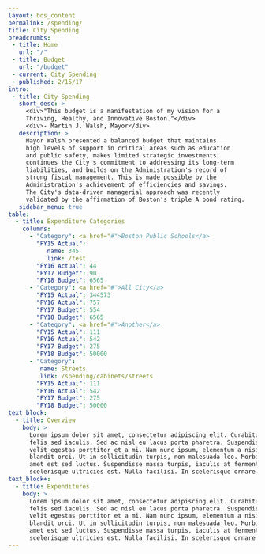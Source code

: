 ```yaml
---
layout: bos_content
permalink: /spending/
title: City Spending
breadcrumbs:
 - title: Home
   url: "/"
 - title: Budget
   url: "/budget"
 - current: City Spending
 - published: 2/15/17
intro:
 - title: City Spending
   short_desc: >
     <div>"This budget is a manifestation of my vision for a
     Thriving, Healthy, and Innovative Boston."</div>
     <div>- Martin J. Walsh, Mayor</div>
   description: >
     Mayor Walsh presented a balanced budget that maintains 
     high levels of support in critical areas such as education 
     and public safety, makes limited strategic investments,
     continues the City's commitment to addressing its long-term
     liabilities, and builds on the Administration's record of 
     strong fiscal management. This is made possible by the 
     Administration's achievement of efficiencies and savings. 
     The City's data-driven managerial approach was recently 
     validated by the affirmation of Boston's triple A bond rating.
   sidebar_menu: true
table:
  - title: Expenditure Categories
    columns:
      - "Category": <a href="#">Boston Public Schools</a>
        "FY15 Actual": 
           name: 345
           link: /test
        "FY16 Actual": 44
        "FY17 Budget": 90
        "FY18 Budget": 6565
      - "Category": <a href="#">All City</a>
        "FY15 Actual": 344573
        "FY16 Actual": 757
        "FY17 Budget": 554
        "FY18 Budget": 6565
      - "Category": <a href="#">Another</a>
        "FY15 Actual": 111
        "FY16 Actual": 542
        "FY17 Budget": 275
        "FY18 Budget": 50000
      - "Category": 
         name: Streets
         link: /spending/cabinets/streets
        "FY15 Actual": 111
        "FY16 Actual": 542
        "FY17 Budget": 275
        "FY18 Budget": 50000
text_block:
  - title: Overview
    body: >
      Lorem ipsum dolor sit amet, consectetur adipiscing elit. Curabitur suscipit id 
      felis sed iaculis. Sed ac nisl eu lacus porta pharetra. Suspendisse a tortor vel 
      velit egestas porttitor et a mi. Nam nunc ipsum, elementum a nisi nec, scelerisque 
      blandit orci. Ut in sollicitudin turpis, non malesuada leo. Morbi vehicula sit 
      amet est sed luctus. Suspendisse massa turpis, iaculis at fermentum placerat, 
      scelerisque ultricies est. Nulla facilisi. In scelerisque ornare tincidunt.
text_block+:
  - title: Expenditures
    body: >
      Lorem ipsum dolor sit amet, consectetur adipiscing elit. Curabitur suscipit id 
      felis sed iaculis. Sed ac nisl eu lacus porta pharetra. Suspendisse a tortor vel 
      velit egestas porttitor et a mi. Nam nunc ipsum, elementum a nisi nec, scelerisque 
      blandit orci. Ut in sollicitudin turpis, non malesuada leo. Morbi vehicula sit 
      amet est sed luctus. Suspendisse massa turpis, iaculis at fermentum placerat, 
      scelerisque ultricies est. Nulla facilisi. In scelerisque ornare tincidunt.
---
```

